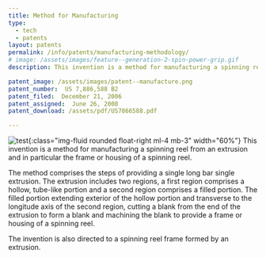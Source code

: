 ```yaml
---
title: Method for Manufacturing
type: 
  - tech
  - patents
layout: patents
permalink: /info/patents/manufacturing-methodology/
# image: /assets/images/feature--generation-2-spin-power-grip.gif
description: This invention is a method for manufacturing a spinning reel from an extrusion and in particular the frame or housing of a spinning reel. 

patent_image: /assets/images/patent--manufacture.png
patent_number:  US 7,886,588 B2
patent_filed:  December 21, 2006
patent_assigned:  June 26, 2008
patent_download: /assets/pdf/US7866588.pdf

---
```


![test](http://via.placeholder.com/1500x950){:class="img-fluid rounded float-right ml-4 mb-3" width="60%"}
This invention is a method for manufacturing a spinning reel from an extrusion and in particular the frame or housing of a spinning reel. 


The method comprises the steps of providing a single long bar single extrusion. The extrusion includes two regions, a first region comprises a hollow, tube-like portion and a second region comprises a filled portion. The filled portion extending exterior of the hollow portion and transverse to the longitude axis of the second region, cutting a blank from the end of the extrusion to form a blank and machining the blank to provide a frame or housing of a spinning reel. 

The invention is also directed to a spinning reel frame formed by an extrusion.